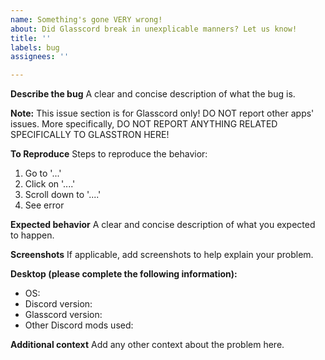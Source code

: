 ```yaml
---
name: Something's gone VERY wrong!
about: Did Glasscord break in unexplicable manners? Let us know!
title: ''
labels: bug
assignees: ''

---
```


**Describe the bug**
A clear and concise description of what the bug is.

**Note:** This issue section is for Glasscord only!
DO NOT report other apps' issues.
More specifically, DO NOT REPORT ANYTHING RELATED SPECIFICALLY TO GLASSTRON HERE!

**To Reproduce**
Steps to reproduce the behavior:
1. Go to '...'
2. Click on '....'
3. Scroll down to '....'
4. See error

**Expected behavior**
A clear and concise description of what you expected to happen.

**Screenshots**
If applicable, add screenshots to help explain your problem.

**Desktop (please complete the following information):**
 - OS:
 - Discord version:
 - Glasscord version:
 - Other Discord mods used:

**Additional context**
Add any other context about the problem here.
